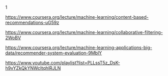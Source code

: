 1

https://www.coursera.org/lecture/machine-learning/content-based-recommendations-uG59z

https://www.coursera.org/lecture/machine-learning/collaborative-filtering-2WoBV

https://www.coursera.org/lecture/machine-learning-applications-big-data/recommender-system-evaluation-9MblY


https://www.youtube.com/playlist?list=PLLssT5z_DsK-h9vYZkQkYNWcItqhlRJLN
